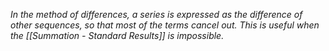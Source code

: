 *In the method of differences, a series is expressed as the difference of other sequences, so that most of the terms cancel out. This is useful when the [[Summation - Standard Results]] is impossible.*
